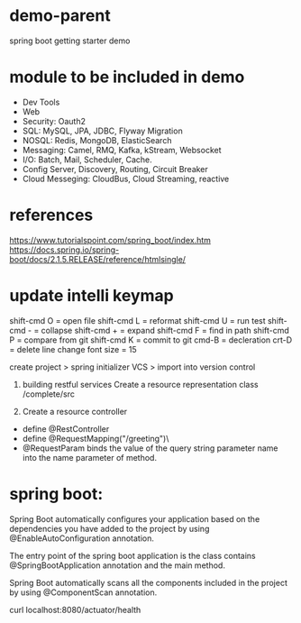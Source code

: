 # demo-parent
spring boot getting starter demo


# module to be included in demo
 * Dev Tools
 * Web
 * Security: Oauth2
 * SQL: MySQL, JPA, JDBC, Flyway Migration
 * NOSQL: Redis, MongoDB, ElasticSearch
 * Messaging: Camel, RMQ, Kafka, kStream, Websocket
 * I/O: Batch, Mail, Scheduler, Cache.
 * Config Server, Discovery, Routing, Circuit Breaker
 * Cloud Messeging: CloudBus, Cloud Streaming, reactive
 
 # references
 https://www.tutorialspoint.com/spring_boot/index.htm
 https://docs.spring.io/spring-boot/docs/2.1.5.RELEASE/reference/htmlsingle/ 
 
 
 # update intelli keymap
 shift-cmd O = open file
 shift-cmd L = reformat
 shift-cmd U = run test
 shift-cmd - = collapse 
 shift-cmd + = expand
 shift-cmd F = find in path
 shift-cmd P = compare from git
 shift-cmd K = commit to git
 cmd-B = decleration
 crt-D = delete line
change font size = 15 

 
 create project > spring initializer 
 VCS > import into version control 
 
 1. building restful services
 Create a resource representation class
 /complete/src
 
 2. Create a resource controller
 * define @RestController
 * define @RequestMapping("/greeting")\
 * @RequestParam binds the value of the query string parameter name into the name parameter of method.
 
 
 # spring boot:
 Spring Boot automatically configures your application based on the dependencies you have added to the project by using @EnableAutoConfiguration annotation. 
 
 The entry point of the spring boot application is the class contains @SpringBootApplication annotation and the main method.
 
 Spring Boot automatically scans all the components included in the project by using @ComponentScan annotation.
 
 
 curl localhost:8080/actuator/health